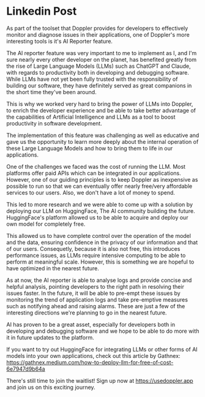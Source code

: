 # Linkedin Post

<!-- Spotlight the AI Reporter tool and its ability to provide insights and recommendations based on log analysis. -->

As part of the toolset that Doppler provides for developers to effectively monitor and diagnose issues in their applications, one of Doppler's more interesting tools is it's AI Reporter feature.

The AI reporter feature was very important to me to implement as I, and I'm sure nearly every other developer on the planet, has benefited greatly from the rise of Large Language Models (LLMs) such as ChatGPT and Claude, with regards to productivity both in developing and debugging software. While LLMs have not yet been fully trusted with the responsibility of building our software, they have definitely served as great companions in the short time they've been around.

This is why we worked very hard to bring the power of LLMs into Doppler, to enrich the developer experience and be able to take better advantage of the capabilities of Artificial Intelligence and LLMs as a tool to boost productivity in software development.

The implementation of this feature was challenging as well as educative and gave us the opportunity to learn more deeply about the internal operation of these Large Language Models and how to bring them to life in our applications.

One of the challenges we faced was the cost of running the LLM. Most platforms offer paid APIs which can be integrated in our applications. However, one of our guiding principles is to keep Doppler as inexpensive as possible to run so that we can eventually offer nearly free/very affordable services to our users. Also, we don't have a lot of money to spend.

This led to more research and we were able to come up with a solution by deploying our LLM on HuggingFace, The AI community building the future. HuggingFace's platform allowed us to be able to acquire and deploy our own model for completely free. 

This allowed us to have complete control over the operation of the model and the data, ensuring confidence in the privacy of our information and that of our users. Consequetly, because it is also not free, this introduces performance issues, as LLMs require intensive computing to be able to perform at meaningful scale. However, this is something we are hopeful to have optimized in the nearest future.

As at now, the AI reporter is able to analyse logs and provide concise and helpful analysis, pointing developers to the right path in resolving their issues faster. In the future, it will be able to pre-empt these issues by monitoring the trend of application logs and take pre-emptive measures such as notifying ahead and raising alarms. These are just a few of the interesting directions we're planning to go in the nearest future.

AI has proven to be a great asset, especially for developers both in developing and debugging software and we hope to be able to do more with it in future updates to the platform.

If you want to try out HuggingFace for integrating LLMs or other forms of AI models into your own applications, check out this article by Gathnex: https://gathnex.medium.com/how-to-deploy-llm-for-free-of-cost-6e7947d9b64a

There's still time to join the waitlist! Sign up now at https://usedoppler.app and join us on this exciting journey.